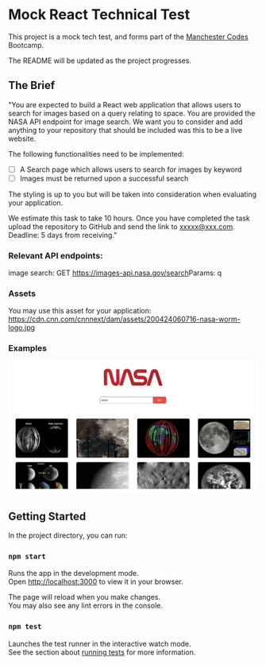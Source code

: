 # Mock React Technical Test

This project is a mock tech test, and forms part of the [Manchester Codes](https://www.manchestercodes.com/) Bootcamp.

The README will be updated as the project progresses.

## The Brief

"You are expected to build a React web application that allows users to search for images based on a query relating to space. You are provided the NASA API endpoint for image search.
We want you to consider and add anything to your repository that should be included was this to be a live website.

The following functionalities need to be implemented:

- [ ] A Search page which allows users to search for images by keyword
- [ ] Images must be returned upon a successful search

The styling is up to you but will be taken into consideration when evaluating your application.

We estimate this task to take ​​10 hours​​. Once you have completed the task upload the repository to GitHub and send the link to xxxxx@xxx.com. ​Deadline: 5 days from receiving."

### Relevant API endpoints:

image search:
GET​​ ​​https://images-api.nasa.gov/search ​Params: ​​q

### Assets

You may use this asset for your application: https://cdn.cnn.com/cnnnext/dam/assets/200424060716-nasa-worm-logo.jpg

### Examples

![Example Images](README-assets/brief-example-image.png?raw=true "Title")

## Getting Started

In the project directory, you can run:

### `npm start`

Runs the app in the development mode.\
Open [http://localhost:3000](http://localhost:3000) to view it in your browser.

The page will reload when you make changes.\
You may also see any lint errors in the console.

### `npm test`

Launches the test runner in the interactive watch mode.\
See the section about [running tests](https://facebook.github.io/create-react-app/docs/running-tests) for more information.
